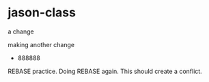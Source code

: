 # jason-class

a change

making another change
* 888888

REBASE practice. Doing REBASE again.
This should create a conflict.